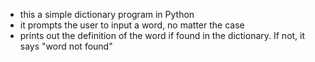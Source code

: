 - this a simple dictionary program in Python
- it prompts the user to input a word, no matter the case
- prints out the definition of the  word if found in the dictionary. If not, it says "word not found"


